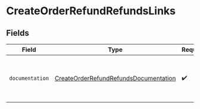 # CreateOrderRefundRefundsLinks


## Fields

| Field                                                                                                 | Type                                                                                                  | Required                                                                                              | Description                                                                                           |
| ----------------------------------------------------------------------------------------------------- | ----------------------------------------------------------------------------------------------------- | ----------------------------------------------------------------------------------------------------- | ----------------------------------------------------------------------------------------------------- |
| `documentation`                                                                                       | [CreateOrderRefundRefundsDocumentation](../../models/errors/CreateOrderRefundRefundsDocumentation.md) | :heavy_check_mark:                                                                                    | The URL to the generic Mollie API error handling guide.                                               |